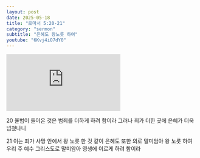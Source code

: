 ```yaml
---
layout: post
date: 2025-05-18
title: "로마서 5:20-21"
category: "sermon"
subtitle: "은혜도 왕노릇 하여"
youtube: "6Kvj4iO7dY0"
---
```


<div class="youtube margin-large">
    <iframe src="https://www.youtube.com/embed/6Kvj4iO7dY0" title="YouTube video player" frameborder="0" allow="accelerometer; autoplay; clipboard-write; encrypted-media; gyroscope; picture-in-picture; web-share" allowfullscreen></iframe>
</div>

20 율법이 들어온 것은 범죄를 더하게 하려 함이라 그러나 죄가 더한 곳에 은혜가 더욱 넘쳤나니

21 이는 죄가 사망 안에서 왕 노릇 한 것 같이 은혜도 또한 의로 말미암아 왕 노릇 하여 우리 주 예수 그리스도로 말미암아 영생에 이르게 하려 함이라

